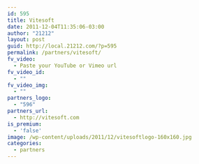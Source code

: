 ```yaml
---
id: 595
title: Vitesoft
date: 2011-12-04T11:35:06-03:00
author: "21212"
layout: post
guid: http://local.21212.com/?p=595
permalink: /partners/vitesoft/
fv_video:
  - Paste your YouTube or Vimeo url
fv_video_id:
  - ""
fv_video_img:
  - ""
partners_logo:
  - "596"
partners_url:
  - http://vitesoft.com
is_premium:
  - 'false'
image: /wp-content/uploads/2011/12/vitesoftlogo-160x160.jpg
categories:
  - partners
---
```

